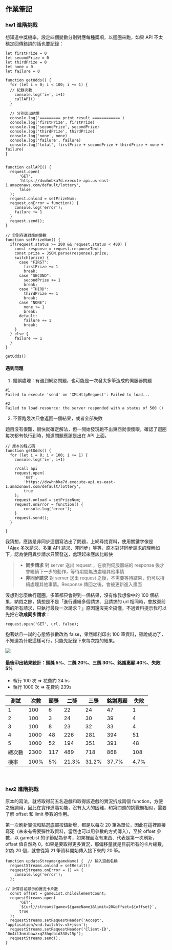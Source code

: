 ## 作業筆記

### hw1 進階挑戰
想知道中獎機率，設定四個變數分別對應每種獎項，以迴圈來跑，如果 API 不太穩定回傳錯誤的話也要記錄：

```javascript=
let firstPrize = 0
let secondPrize = 0
let thirdPrize = 0
let none = 0
let failure = 0

function getOdds() {
  for (let i = 0; i < 100; i += 1) {
  // 紀錄次數
    console.log('i=', i+1)
    callAPI()
  }
  
  // 分別印出結果
  console.log('========= print result ============')
  console.log('firstPrize', firstPrize)
  console.log('secondPrize', secondPrize)
  console.log('thirdPrize', thirdPrize)
  console.log('none', none)
  console.log('failure', failure)
  console.log('total', firstPrize + secondPrize + thirdPrize + none + failure)
}


function callAPI() {
  request.open(
      'GET', 
      'https://dvwhnbka7d.execute-api.us-east-1.amazonaws.com/default/lottery', 
      false
  );
  request.onload = setPrizeNum;
  request.onError = function() {
    console.log('error');
    failure += 1
  }
  request.send();
}

// 分別存進對應的變數
function setPrizeNum() {
  if(request.status >= 200 && request.status < 400) {
    const response = request.responseText;
    const prize = JSON.parse(response).prize;
    switch(prize) {
      case "FIRST":
        firstPrize += 1
        break;
      case "SECOND":
        secondPrize += 1
        break;
      case "THIRD":
        thirdPrize += 1
        break;
      case "NONE":
        none += 1 
        break;
      default:
        failure += 1
        break;
    }
  } else {
    failure += 1
  }
}

getOdds()
```

#### 遇到問題
1. 錯誤處理：有遇到網路問題，也可能是一次發太多筆造成的伺服器問題
```
#1
Failed to execute 'send' on 'XMLHttpRequest': Failed to load...

#2
Failed to load resource: the server responded with a status of 500 ()
```

2. 不管跑幾次只會返回一個結果，或者全部失敗

題目沒有很難，很快就確定解法，但一開始發現跑不出東西就很傻眼，確認了迴圈每次都有執行到時，知道問題應該是出在 API 上面。
```javascript=
// 原本的程式碼
function getOdds() {
  for (let i = 0; i < 100; i += 1) {
    console.log('i=', i+1)
    
    //call api
    request.open(
        'GET', 
        'https://dvwhnbka7d.execute-api.us-east-1.amazonaws.com/default/lottery', 
        true
    );
    request.onload = setPrizeNum;
    request.onError = function() {
        console.log('error');
    }
    request.send();
  }

}
```
我猜想，應該是非同步這個寫法出了問題，上網尋找資料，使用關鍵字像是「Ajax 多次請求、多筆 API 請求、非同步」等等，原本對非同步請求的理解如下，認為使用異步請求只管發送，處理起來應該比較快
>* **同步請求**
對 server 送出 request ，在收到伺服器端的 response 後才會繼續下一步的動作，等待期間無法處理其他事情
>* **非同步請求**
對 server 送出 request 之後，不需要等待結果，仍可以持續處理其他事情。Response 傳回之後，會被更新進入畫面

沒想到怎麼執行迴圈，多筆都只會得到一個結果，沒有像我想像中的 100 個結果，納悶之餘，猜想是不是「進行連續多個請求、且請求的 url 相同時，會放棄前面的所有請求，只執行最後一次請求？」原因還沒完全搞懂，不過資料提示我可以先把它**改成同步請求**：

```javascript=
request.open('GET', url, false);
```
抱著姑且一試的心態將參數改為 false，果然順利印出 100 筆資料，雖說成功了，不知道為什麼這樣可行，只能先記錄下來每次跑的結果。

![](https://i.imgur.com/qntq3XZ.png)

#### 最後印出結果統計：頭獎 5%、二獎 20%、三獎 30%、銘謝惠顧 40%、失敗 5%

* 執行 100 次 => 花費約 24.5s
* 執行 1000 次 => 花費約 239s

| 測試 | 次數| 頭獎 | 二獎 | 三獎 | 銘謝惠顧| 失敗 |
| ----- | ----- | ----- |----- |----- |----- |----- |
| 1 | 100 | 6 |22 | 24 | 47 | 1 |
| 2 | 100 | 3 |24 | 30 | 39 | 4 | 
| 3 | 100 | 8 |23 | 32 | 33 | 4 |
| 4 | 1000 | 48 |226 | 281 | 394 | 51 |
| 5 | 1000 | 52 |194 | 351 | 391 | 48 |
| 總次數 | 2300 | 117 | 489 | 718 |868 |108 |
| 機率 | 100% | 5% | 21.3% | 31.2% |37.7% |4.7% |


<br>

### hw2 進階挑戰
原本的寫法，就將取得前五名遊戲和取得該遊戲的實況拆成兩個 function，方便之後調用，因此在實作進階功能，沒有太大的困難，和第四週的挑戰題相似，需要了解 offset 和 limit 參數的作用。

第一次刷新實況和點選底部按鈕新增，都是以每次 20 筆為單位，因此在這裡直接寫死（未來有需要彈性取資料，當然也可以用參數的方式傳入），至於 offset 參數，以 gameList 的子節點為參考，如果裡面沒有東西、代表是第一次刷新，offset 值自然為 0，如果是要取得更多實況，那偏移量就是目前所有的卡片總數，如為 20 個，就會從第 21 筆資料開始傳入接下來的 20 筆。

```javascript=
function updateStreams(gameName) {  // 輸入遊戲名稱
  requestStreams.onload = setResult()
  requestStreams.onError = () => {
    console.log('error');
  };
  
// 計算目前顯示的實況卡片數
  const offset = gameList.childElementCount;
  requestStreams.open(
      'GET', 
      `${url}/streams?game=${gameName}&limit=20&offset=${offset}`, 
      true
  );
  requestStreams.setRequestHeader('Accept', 'application/vnd.twitchtv.v5+json');
  requestStreams.setRequestHeader('Client-ID', '0n4il3nmibawzxq23hqdbid338v15p');
  requestStreams.send();
}
```